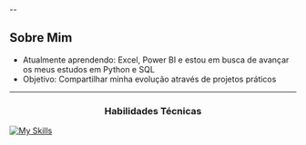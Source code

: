 
--

##  Sobre Mim
-  Atualmente aprendendo: Excel, Power BI e estou em busca de avançar os meus estudos em Python e SQL
-  Objetivo: Compartilhar minha evolução através de projetos práticos

---
  <!-- Ou para títulos -->
<h3 align="center">Habilidades Técnicas</h3>

[![My Skills](https://skillicons.dev/icons?i=aws,azure,flutter&perline=3)](https://skillicons.dev)







